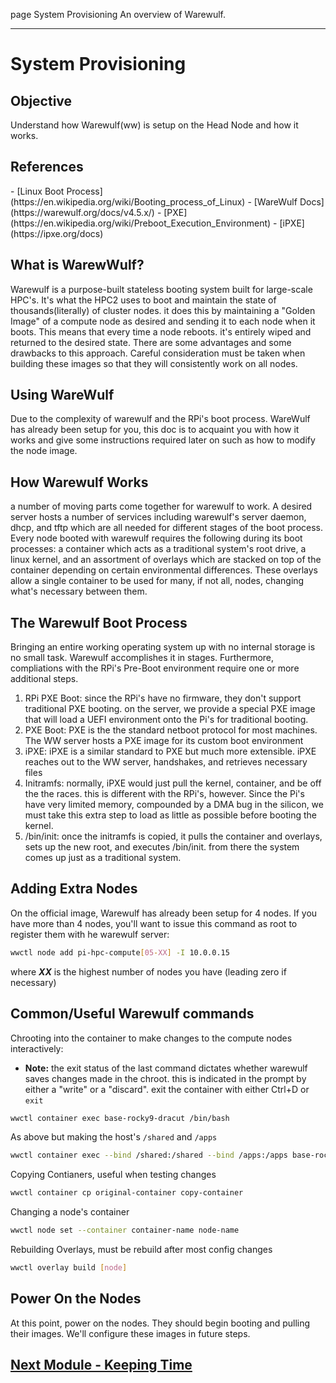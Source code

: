 page
System Provisioning
An overview of Warewulf.

---

# System Provisioning

## Objective

Understand how Warewulf(ww) is setup on the Head Node and how it works.

## References

<span class="small">
- [Linux Boot Process](https://en.wikipedia.org/wiki/Booting_process_of_Linux)
- [WareWulf Docs](https://warewulf.org/docs/v4.5.x/)
- [PXE](https://en.wikipedia.org/wiki/Preboot_Execution_Environment)
- [iPXE](https://ipxe.org/docs)
</span>

## What is WarewWulf?

Warewulf is a purpose-built stateless booting system built for large-scale HPC's. It's what the HPC2 uses to boot and maintain the state of thousands(literally) of cluster nodes. it does this by maintaining a "Golden Image" of a compute node as desired and sending it to each node when it boots. This means that every time a node reboots. it's entirely wiped and returned to the desired state. There are some advantages and some drawbacks to this approach. Careful consideration must be taken when building these images so that they will consistently work on all nodes.

## Using WareWulf

Due to the complexity of warewulf and the RPi's boot process. WareWulf has already been setup for you, this doc is to acquaint you with how it works and give some instructions required later on such as how to modify the node image.

## How Warewulf Works

a number of moving parts come together for warewulf to work. A desired server hosts a number of services including warewulf's server daemon, dhcp, and tftp which are all needed for different stages of the boot process. Every node booted with warewulf requires the following during its boot processes: a container which acts as a traditional system's root drive, a linux kernel, and an assortment of overlays which are stacked on top of the container depending on certain environmental differences. These overlays allow a single container to be used for many, if not all, nodes, changing what's necessary between them.

## The Warewulf Boot Process

Bringing an entire working operating system up with no internal storage is no small task. Warewulf accomplishes it in stages. Furthermore, compliations with the RPi's Pre-Boot environment require one or more additional steps.

1. RPi PXE Boot: since the RPi's have no firmware, they don't support traditional PXE booting. on the server, we provide a special PXE image that will load a UEFI environment onto the Pi's for traditional booting.
2. PXE Boot: PXE is the the standard netboot protocol for most machines. The WW server hosts a PXE image for its custom boot environment
3. iPXE: iPXE is a similar standard to PXE but much more extensible. iPXE reaches out to the WW server, handshakes, and retrieves necessary files
4. Initramfs: normally, iPXE would just pull the kernel, container, and be off the the races. this is different with the RPi's, however. Since the Pi's have very limited memory, compounded by a DMA bug in the silicon, we must take this extra step to load as little as possible before booting the kernel.
5. /bin/init: once the initramfs is copied, it pulls the container and overlays, sets up the new root, and executes /bin/init. from there the system comes up just as a traditional system.

## Adding Extra Nodes

On the official image, Warewulf has already been setup for 4 nodes. If you have more than 4 nodes, you'll want to issue this command as root to register them with he warewulf server:

```bash
wwctl node add pi-hpc-compute[05-XX] -I 10.0.0.15
```

where ***XX*** is the highest number of nodes you have (leading zero if necessary)

## Common/Useful Warewulf commands

Chrooting into the container to make changes to the compute nodes interactively:

- **Note:** the exit status of the last command dictates whether warewulf saves changes made in the chroot. this is indicated in the prompt by either a "write" or a "discard". exit the container with either Ctrl+D or `exit`

```bash
wwctl container exec base-rocky9-dracut /bin/bash
```

As above but making the host's `/shared` and `/apps` 
```bash
wwctl container exec --bind /shared:/shared --bind /apps:/apps base-rocky9-dracut /bin/bash
```

Copying Contianers, useful when testing changes

```bash
wwctl container cp original-container copy-container
```

Changing a node's container

```bash
wwctl node set --container container-name node-name
```

Rebuilding Overlays, must be rebuild after most config changes

```bash
wwctl overlay build [node]
```

## Power On the Nodes

At this point, power on the nodes. They should begin booting and pulling their images. We'll configure these images in future steps.

## [Next Module - Keeping Time](chrony)
